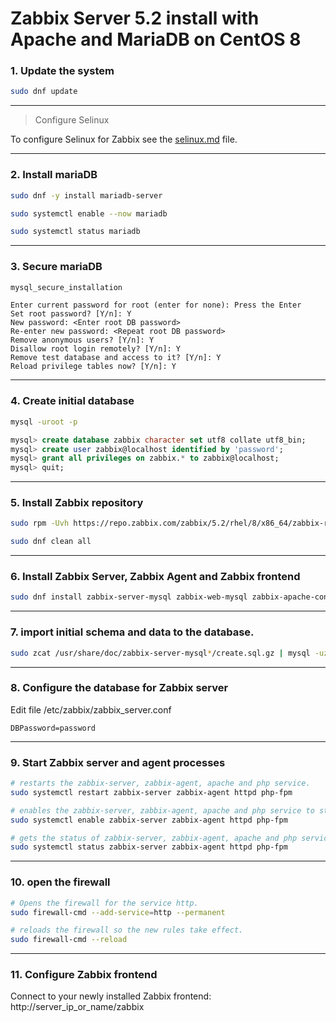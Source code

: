 # Zabbix Server 5.2 install with Apache and MariaDB on CentOS 8

### 1. Update the system

```bash
sudo dnf update
```

------

> Configure Selinux

To configure Selinux for Zabbix see the [selinux.md](Selinux.md) file.

------

### 2. Install mariaDB

```bash
sudo dnf -y install mariadb-server

sudo systemctl enable --now mariadb

sudo systemctl status mariadb
```

------

### 3. Secure mariaDB

```bash
mysql_secure_installation
```

```
Enter current password for root (enter for none): Press the Enter
Set root password? [Y/n]: Y
New password: <Enter root DB password>
Re-enter new password: <Repeat root DB password>
Remove anonymous users? [Y/n]: Y
Disallow root login remotely? [Y/n]: Y
Remove test database and access to it? [Y/n]: Y
Reload privilege tables now? [Y/n]: Y
```

------

### 4. Create initial database

```bash
mysql -uroot -p
```

```sql
mysql> create database zabbix character set utf8 collate utf8_bin;
mysql> create user zabbix@localhost identified by 'password';
mysql> grant all privileges on zabbix.* to zabbix@localhost;
mysql> quit;
```

------

### 5. Install Zabbix repository

```bash
sudo rpm -Uvh https://repo.zabbix.com/zabbix/5.2/rhel/8/x86_64/zabbix-release-5.2-1.el8.noarch.rpm

sudo dnf clean all
```

------

### 6. Install Zabbix Server, Zabbix Agent and Zabbix frontend

```bash
sudo dnf install zabbix-server-mysql zabbix-web-mysql zabbix-apache-conf zabbix-agent
```

------

### 7. import initial schema and data to the database.

```bash
sudo zcat /usr/share/doc/zabbix-server-mysql*/create.sql.gz | mysql -uzabbix -p zabbix
```

------

### 8. Configure the database for Zabbix server

Edit file /etc/zabbix/zabbix_server.conf

```
DBPassword=password
```
------
### 9. Start Zabbix server and agent processes

```bash
# restarts the zabbix-server, zabbix-agent, apache and php service.
sudo systemctl restart zabbix-server zabbix-agent httpd php-fpm

# enables the zabbix-server, zabbix-agent, apache and php service to start automatically after a reboot.
sudo systemctl enable zabbix-server zabbix-agent httpd php-fpm

# gets the status of zabbix-server, zabbix-agent, apache and php service.
sudo systemctl status zabbix-server zabbix-agent httpd php-fpm
```

------

### 10. open the firewall

```bash
# Opens the firewall for the service http.
sudo firewall-cmd --add-service=http --permanent

# reloads the firewall so the new rules take effect.
sudo firewall-cmd --reload
```

------

### 11. Configure Zabbix frontend

Connect to your newly installed Zabbix frontend: http://server_ip_or_name/zabbix

